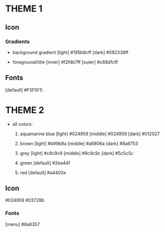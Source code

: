 
# THEME 1

## Icon

### Gradients
   
* background gradient
    [light] #195b8cff
    [dark] #092336ff

* foreground/title
    [inner] #f2f4b7ff
    [outer] #c68d1cff

## Fonts

[default] #F5F5F5 



# THEME 2

* all colors:
    1. aquamarine blue
        [light] #024959
        [middle] #024959
        [dark] #012027
    
    2. brown
        [light] #b99b8a
        [middle] #a6806a
        [dark] #8a6753

    3. grey
        [light] #c9c9c9
        [middle] #9c9c9c
        [dark] #5c5c5c

    4. green
        [default] #2ea44f

    5. red
        [default] #a4402e








## Icon 

#024959
#03728b


### Fonts

[menu] #8a6357
